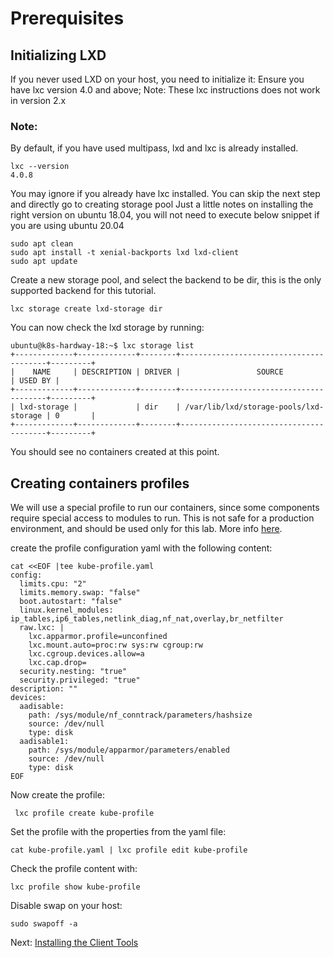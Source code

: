 # Prerequisites

## Initializing LXD

If you never used LXD on your host, you need to initialize it:
Ensure you have lxc version 4.0 and above; Note: These lxc instructions does not work in version 2.x

### Note:

By default, if you have used multipass, lxd and lxc is already installed.

```
lxc --version
4.0.8

```

You may ignore if you already have lxc installed. You can skip the next step and directly go to creating storage pool
Just a little notes on installing the right version on ubuntu 18.04, you will not need to execute below snippet if you are using ubuntu 20.04

```
sudo apt clean
sudo apt install -t xenial-backports lxd lxd-client
sudo apt update
```

Create a new storage pool, and select the backend to be dir, this is the only supported backend for this tutorial.

```
lxc storage create lxd-storage dir

```

You can now check the lxd storage by running:

```
ubuntu@k8s-hardway-18:~$ lxc storage list
+-------------+-------------+--------+----------------------------------------+---------+
|    NAME     | DESCRIPTION | DRIVER |                 SOURCE                 | USED BY |
+-------------+-------------+--------+----------------------------------------+---------+
| lxd-storage |             | dir    | /var/lib/lxd/storage-pools/lxd-storage | 0       |
+-------------+-------------+--------+----------------------------------------+---------+
```

You should see no containers created at this point.

## Creating containers profiles

We will use a special profile to run our containers, since some components require special access to modules to run. This is not safe for a production environment, and should be used only for this lab.
More info [here](https://github.com/juju-solutions/bundle-canonical-kubernetes/wiki/Deploying-on-LXD).

create the profile configuration yaml with the following content:

```
cat <<EOF |tee kube-profile.yaml
config:
  limits.cpu: "2"
  limits.memory.swap: "false"
  boot.autostart: "false"
  linux.kernel_modules: ip_tables,ip6_tables,netlink_diag,nf_nat,overlay,br_netfilter
  raw.lxc: |
    lxc.apparmor.profile=unconfined
    lxc.mount.auto=proc:rw sys:rw cgroup:rw
    lxc.cgroup.devices.allow=a
    lxc.cap.drop=
  security.nesting: "true"
  security.privileged: "true"
description: ""
devices:
  aadisable:
    path: /sys/module/nf_conntrack/parameters/hashsize
    source: /dev/null
    type: disk
  aadisable1:
    path: /sys/module/apparmor/parameters/enabled
    source: /dev/null
    type: disk
EOF
```
Now create the profile:

```
 lxc profile create kube-profile
```

Set the profile with the properties from the yaml file:

```
cat kube-profile.yaml | lxc profile edit kube-profile
```

Check the profile content with:

```
lxc profile show kube-profile
```

Disable swap on your host:

```
sudo swapoff -a
```

Next: [Installing the Client Tools](02-client-tools.md)
